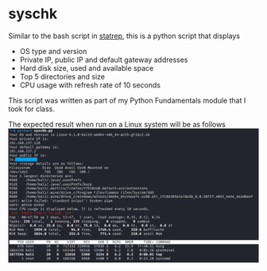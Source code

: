 # syschk
Similar to the bash script in [statrep](https://github.com/Aux-User/statrep), this is a python script that displays    
- OS type and version
- Private IP, public IP and default gateway addresses
- Hard disk size, used and available space
- Top 5 directories and size
- CPU usage with refresh rate of 10 seconds

This script was written as part of my Python Fundamentals module that I took for class.    

The expected result when run on a Linux system will be as follows
![LinuxResult](https://github.com/Aux-User/syschk/blob/main/screnie4readme.png)
